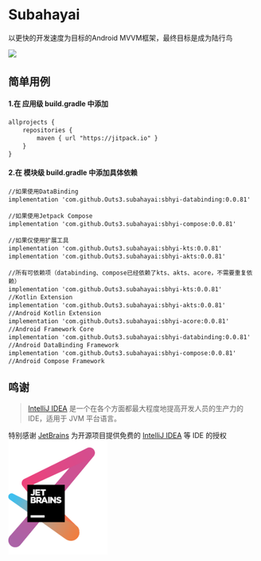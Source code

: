 # Subahayai

以更快的开发速度为目标的Android MVVM框架，最终目标是成为陆行鸟  
  
[![](https://jitpack.io/v/Outs3/subahayai.svg)](https://jitpack.io/#Outs3/subahayai)  
  
## 简单用例
#### 1.在 应用级 build.gradle 中添加
```
allprojects {  
    repositories {  
        maven { url "https://jitpack.io" }  
    }  
}
```

   
#### 2.在 模块级 build.gradle 中添加具体依赖
```
//如果使用DataBinding  
implementation 'com.github.Outs3.subahayai:sbhyi-databinding:0.0.81'
  
//如果使用Jetpack Compose  
implementation 'com.github.Outs3.subahayai:sbhyi-compose:0.0.81'
  
//如果仅使用扩展工具  
implementation 'com.github.Outs3.subahayai:sbhyi-kts:0.0.81'
implementation 'com.github.Outs3.subahayai:sbhyi-akts:0.0.81'
  
//所有可依赖项（databinding、compose已经依赖了kts、akts、acore，不需要重复依赖）  
implementation 'com.github.Outs3.subahayai:sbhyi-kts:0.0.81'			//Kotlin Extension
implementation 'com.github.Outs3.subahayai:sbhyi-akts:0.0.81'			//Android Kotlin Extension
implementation 'com.github.Outs3.subahayai:sbhyi-acore:0.0.81'			//Android Framework Core
implementation 'com.github.Outs3.subahayai:sbhyi-databinding:0.0.81'		//Android DataBinding Framework
implementation 'com.github.Outs3.subahayai:sbhyi-compose:0.0.81'			//Android Compose Framework
```

## 鸣谢

> [IntelliJ IDEA](https://zh.wikipedia.org/zh-hans/IntelliJ_IDEA) 是一个在各个方面都最大程度地提高开发人员的生产力的 IDE，适用于 JVM 平台语言。

特别感谢 [JetBrains](https://www.jetbrains.com/?from=Subahayai)
为开源项目提供免费的 [IntelliJ IDEA](https://www.jetbrains.com/idea/?from=Subahayai) 等 IDE 的授权  
[<img src=".github/jetbrains-variant-3.png" width="200"/>](https://www.jetbrains.com/?from=Subahayai)